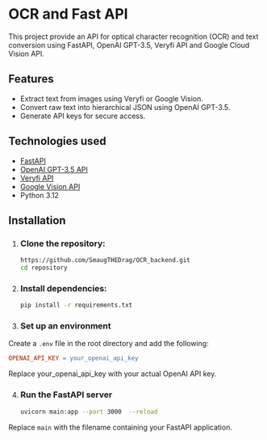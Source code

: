 # OCR and Fast API

This project provide an API for optical character recognition (OCR) and text conversion using FastAPI, OpenAI GPT-3.5, Veryfi API and Google Cloud Vision API.

## Features

- Extract text from images using Veryfi or Google Vision.
- Convert raw text into hierarchical JSON using OpenAI GPT-3.5.
- Generate API keys for secure access.

## Technologies used

- [FastAPI](https://fastapi.tiangolo.com)
- [OpenAI GPT-3.5 API](https://platform.openai.com)
- [Veryfi API](https://www.veryfi.com)
- [Google Vision API](https://cloud.google.com/vision)
- Python 3.12
## Installation 

1. ### Clone the repository:

   ```bash
   https://github.com/SmaugTHEDrag/OCR_backend.git
   cd repository

2. ### Install dependencies:
   
   ```bash
   pip install -r requirements.txt
   ```
3. ### Set up an environment 

Create a `.env` file in the root directory and add the following:
   ```makefile
   OPENAI_API_KEY = your_openai_api_key
   ```
Replace your_openai_api_key with your actual OpenAI API key.  

4. ### Run the FastAPI server

   ```bash
   uvicorn main:app --port 3000  --reload
   ```
Replace `main` with the filename containing your FastAPI application.
